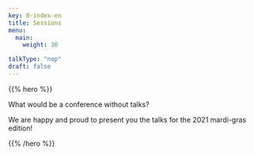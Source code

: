 ```yaml
---
key: 0-index-en
title: Sessions
menu:
  main:
    weight: 30

talkType: "nop"
draft: false    
---
```


{{% hero %}}

What would be a conference without talks? 

We are happy and proud to present you the talks for the 2021 mardi-gras edition!

{{% /hero %}}

